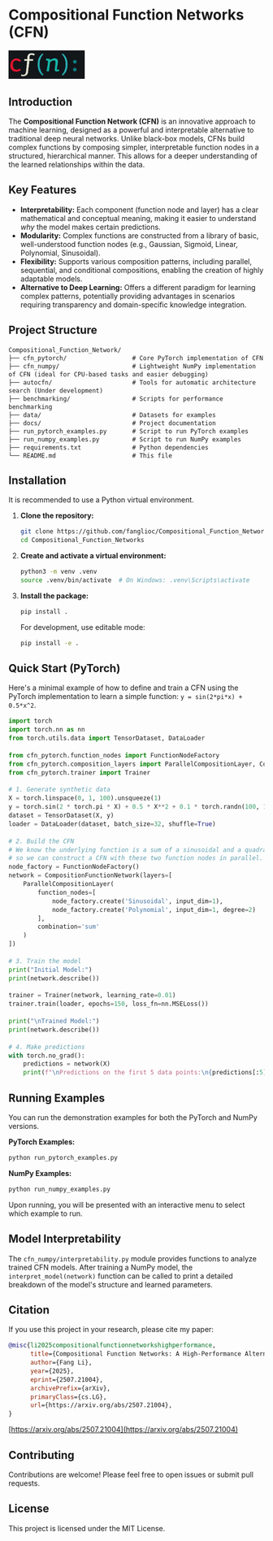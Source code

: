 # Compositional Function Networks (CFN)

<p align="left">
  <img src="docs/cfn_logo_new.png" alt="CFN Logo Placeholder" width="150">
</p>

## Introduction

The **Compositional Function Network (CFN)** is an innovative approach to machine learning, designed as a powerful and interpretable alternative to traditional deep neural networks. Unlike black-box models, CFNs build complex functions by composing simpler, interpretable function nodes in a structured, hierarchical manner. This allows for a deeper understanding of the learned relationships within the data.

## Key Features

-   **Interpretability:** Each component (function node and layer) has a clear mathematical and conceptual meaning, making it easier to understand *why* the model makes certain predictions.
-   **Modularity:** Complex functions are constructed from a library of basic, well-understood function nodes (e.g., Gaussian, Sigmoid, Linear, Polynomial, Sinusoidal).
-   **Flexibility:** Supports various composition patterns, including parallel, sequential, and conditional compositions, enabling the creation of highly adaptable models.
-   **Alternative to Deep Learning:** Offers a different paradigm for learning complex patterns, potentially providing advantages in scenarios requiring transparency and domain-specific knowledge integration.

## Project Structure

```
Compositional_Function_Network/
├── cfn_pytorch/                  # Core PyTorch implementation of CFN
├── cfn_numpy/                    # Lightweight NumPy implementation of CFN (ideal for CPU-based tasks and easier debugging)
├── autocfn/                      # Tools for automatic architecture search (Under development)
├── benchmarking/                 # Scripts for performance benchmarking
├── data/                         # Datasets for examples
├── docs/                         # Project documentation
├── run_pytorch_examples.py       # Script to run PyTorch examples
├── run_numpy_examples.py         # Script to run NumPy examples
├── requirements.txt              # Python dependencies
└── README.md                     # This file
```

## Installation

It is recommended to use a Python virtual environment.

1.  **Clone the repository:**
    ```bash
    git clone https://github.com/fanglioc/Compositional_Function_Networks.git
    cd Compositional_Function_Networks
    ```

2.  **Create and activate a virtual environment:**
    ```bash
    python3 -m venv .venv
    source .venv/bin/activate  # On Windows: .venv\Scripts\activate
    ```

3.  **Install the package:**
    ```bash
    pip install .
    ```
    For development, use editable mode:
    ```bash
    pip install -e .
    ```

## Quick Start (PyTorch)

Here's a minimal example of how to define and train a CFN using the PyTorch implementation to learn a simple function: `y = sin(2*pi*x) + 0.5*x^2`.

```python
import torch
import torch.nn as nn
from torch.utils.data import TensorDataset, DataLoader

from cfn_pytorch.function_nodes import FunctionNodeFactory
from cfn_pytorch.composition_layers import ParallelCompositionLayer, CompositionFunctionNetwork
from cfn_pytorch.trainer import Trainer

# 1. Generate synthetic data
X = torch.linspace(0, 1, 100).unsqueeze(1)
y = torch.sin(2 * torch.pi * X) + 0.5 * X**2 + 0.1 * torch.randn(100, 1)
dataset = TensorDataset(X, y)
loader = DataLoader(dataset, batch_size=32, shuffle=True)

# 2. Build the CFN
# We know the underlying function is a sum of a sinusoidal and a quadratic function,
# so we can construct a CFN with these two function nodes in parallel.
node_factory = FunctionNodeFactory()
network = CompositionFunctionNetwork(layers=[
    ParallelCompositionLayer(
        function_nodes=[
            node_factory.create('Sinusoidal', input_dim=1),
            node_factory.create('Polynomial', input_dim=1, degree=2)
        ],
        combination='sum'
    )
])

# 3. Train the model
print("Initial Model:")
print(network.describe())

trainer = Trainer(network, learning_rate=0.01)
trainer.train(loader, epochs=150, loss_fn=nn.MSELoss())

print("\nTrained Model:")
print(network.describe())

# 4. Make predictions
with torch.no_grad():
    predictions = network(X)
    print(f"\nPredictions on the first 5 data points:\n{predictions[:5]}")
```


## Running Examples

You can run the demonstration examples for both the PyTorch and NumPy versions.

**PyTorch Examples:**
```bash
python run_pytorch_examples.py
```

**NumPy Examples:**
```bash
python run_numpy_examples.py
```
Upon running, you will be presented with an interactive menu to select which example to run.

## Model Interpretability

The `cfn_numpy/interpretability.py` module provides functions to analyze trained CFN models. After training a NumPy model, the `interpret_model(network)` function can be called to print a detailed breakdown of the model's structure and learned parameters.

## Citation

If you use this project in your research, please cite my paper:

```bibtex
@misc{li2025compositionalfunctionnetworkshighperformance,
      title={Compositional Function Networks: A High-Performance Alternative to Deep Neural Networks with Built-in Interpretability}, 
      author={Fang Li},
      year={2025},
      eprint={2507.21004},
      archivePrefix={arXiv},
      primaryClass={cs.LG},
      url={https://arxiv.org/abs/2507.21004}, 
}
```

[https://arxiv.org/abs/2507.21004](https://arxiv.org/abs/2507.21004)

## Contributing

Contributions are welcome! Please feel free to open issues or submit pull requests.

## License

This project is licensed under the MIT License.